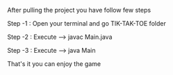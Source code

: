 After pulling the project you have follow few steps

Step -1 : Open your terminal and go TIK-TAK-TOE folder

Step -2 : Execute --> javac Main.java

Step -3 : Execute --> java Main


That's it you can enjoy the game
